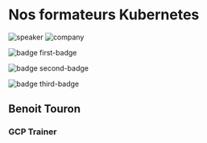 <!-- .slide: class="speaker-slide" -->

# Nos formateurs Kubernetes

![speaker](./assets/images/benoit.jpg)
![company](./assets/images/logo-sfeir-blanc.png)

![badge first-badge](./assets/images/certif-cloud-architect.png)

![badge second-badge](./assets/images/certif-cloud-digital-leader.png)

![badge third-badge](./assets/images/certif-kube-ckad.png)

<h2> Benoit <span>Touron</span></h2>

### GCP Trainer

<!-- .element: class="icon-rule icon-first" -->
